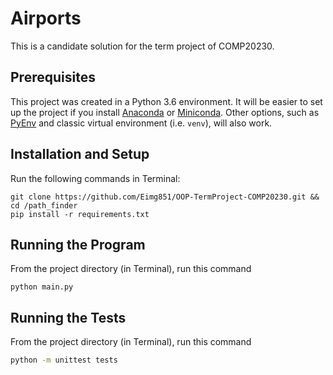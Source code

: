Airports
========

This is a candidate solution for the term project of COMP20230.


Prerequisites
----------------------

This project was created in a Python 3.6 environment. It will be easier to set up the project if you install [Anaconda](https://conda.io/docs/user-guide/install/download.html) or [Miniconda](https://conda.io/miniconda.html). Other options, such as [PyEnv](https://github.com/pyenv/pyenv) and classic virtual environment (i.e. `venv`), will also work.


Installation and Setup
----------------------

Run the following commands in Terminal:

```
git clone https://github.com/Eimg851/OOP-TermProject-COMP20230.git && cd /path_finder
pip install -r requirements.txt
```

Running the Program
-------------------

From the project directory (in Terminal), run this command

```
python main.py
```

Running the Tests
------------------

From the project directory (in Terminal), run this command

```sh
python -m unittest tests
```
